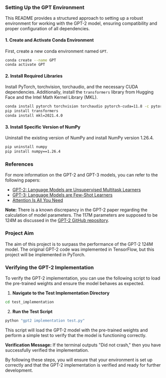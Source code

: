 ### Setting Up the GPT Environment

This README provides a structured approach to setting up a robust environment for working with the GPT-2 model, ensuring compatibility and proper configuration of all dependencies.

#### 1. Create and Activate Conda Environment
First, create a new conda environment named `GPT`.

```sh
conda create --name GPT
conda activate GPT
```

#### 2. Install Required Libraries
Install PyTorch, torchvision, torchaudio, and the necessary CUDA dependencies. Additionally, install the `transformers` library from Hugging Face and the Intel Math Kernel Library (MKL).

```sh
conda install pytorch torchvision torchaudio pytorch-cuda=11.8 -c pytorch -c nvidia
pip install transformers
conda install mkl=2021.4.0
```

#### 3. Install Specific Version of NumPy
Uninstall the existing version of NumPy and install NumPy version 1.26.4.

```sh
pip uninstall numpy
pip install numpy==1.26.4
```

### References
For more information on the GPT-2 and GPT-3 models, you can refer to the following papers:

- [GPT-2: Language Models are Unsupervised Multitask Learners](https://d4mucfpksywv.cloudfront.net/better-language-models/language_models_are_unsupervised_multitask_learners.pdf)
- [GPT-3: Language Models are Few-Shot Learners](https://arxiv.org/abs/2005.14165)
- [Attention Is All You Need](https://arxiv.org/abs/1706.03762)

**Note:** There is a known discrepancy in the GPT-2 paper regarding the calculation of model parameters. The 117M parameters are supposed to be 124M as discussed in the [GPT-2 GitHub repository](https://github.com/openai/gpt-2?tab=readme-ov-file#gpt-2).

### Project Aim
The aim of this project is to surpass the performance of the GPT-2 124M model. The original GPT-2 code was implemented in TensorFlow, but this project will be implemented in PyTorch.

### Verifying the GPT-2 Implementation

To verify the GPT-2 implementation, you can use the following script to load the pre-trained weights and ensure the model behaves as expected.

1. **Navigate to the Test Implementation Directory**

```sh
cd test_implementation
```

2. **Run the Test Script**

```sh
python "gpt2 implementation test.py"
```

This script will load the GPT-2 model with the pre-trained weights and perform a simple test to verify that the model is functioning correctly.

**Verification Message:**
If the terminal outputs "Did not crash," then you have successfully verified the implementation.

By following these steps, you will ensure that your environment is set up correctly and that the GPT-2 implementation is verified and ready for further development.